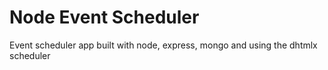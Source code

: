 # Node Event Scheduler
Event scheduler app built with node, express, mongo and using the dhtmlx scheduler
